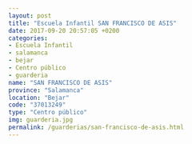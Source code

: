 ```yaml
---
layout: post
title: "Escuela Infantil SAN FRANCISCO DE ASIS"
date: 2017-09-20 20:57:05 +0200
categories:
- Escuela Infantil
- salamanca
- bejar
- Centro público
- guarderia
name: "SAN FRANCISCO DE ASIS"
province: "Salamanca"
location: "Bejar"
code: "37013249"
type: "Centro público"
img: guarderia.jpg
permalink: /guarderias/san-francisco-de-asis.html
---
```

